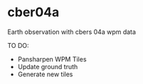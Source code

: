 # cber04a
Earth observation with cbers 04a wpm data

TO DO:
- Pansharpen WPM Tiles
- Update ground truth
- Generate new tiles
